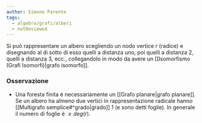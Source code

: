 ```yaml
---
author: Simone Parente
tags:
  - algebra/grafi/alberi
  - notReviewed
---
```

Si può rappresentare un albero scegliendo un nodo vertice $r$ (radice) e disegnando al di sotto di esso quelli a distanza uno, poi quelli a distanza 2, quelli a distanza 3, ecc., collegandolo in modo da avere un [[Isomorfismo (Grafi Isomorfi)|grafo isomorfo]].
### Osservazione
- Una foresta finita è necessariamente un [[Grafo planare|grafo planare]].
	Se un albero ha almeno due vertici in rappresentazione radicale hanno [[Multigrafo semplice#^grado|grado]] 1 (e sono detti foglie). In generale il numero di foglie è $\geq deg(r)$.